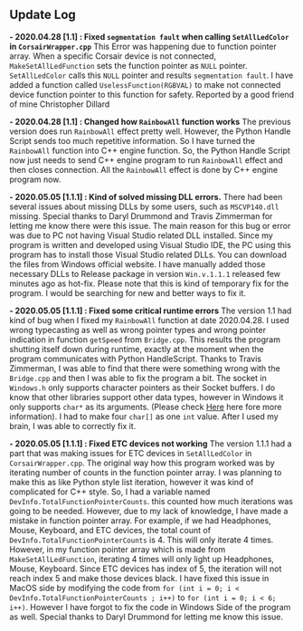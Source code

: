 ## Update Log

**- 2020.04.28 [1.1] : Fixed `segmentation fault` when calling `SetAllLedColor`  in `CorsairWrapper.cpp`**
This Error was happening due to function pointer array. When a specific Corsair device is not connected, `MakeSetAllLedFunction` sets the function pointer as `NULL` pointer. `SetAllLedColor` calls this `NULL` pointer and results `segmentation fault`. I have added a function called `UselessFunction(RGBVAL)` to make not connected device function pointer to this function for safety. Reported by a good friend of mine Christopher Dillard

**- 2020.04.28 [1.1] : Changed how `RainbowAll` function works**
The previous version does run `RainbowAll` effect pretty well. However, the Python Handle Script sends too much repetitive information. So I have turned the `RainbowAll` function into C++ engine function. So, the Python Handle Script now just needs to send C++ engine program to run `RainbowAll` effect and then closes connection. All the `RainbowAll` effect is done by C++ engine program now.

**- 2020.05.05 [1.1.1] : Kind of solved missing DLL errors.**
There had been several issues about missing DLLs by some users, such as `MSCVP140.dll` missing. Special thanks to Daryl Drummond and Travis Zimmerman for letting me know there were this issue. The main reason for this bug or error was due to PC not having Visual Studio related DLL installed. Since my program is written and developed using Visual Studio IDE, the PC using this program has to install those Visual Studio related DLLs. You can download the files from Windows official website. I have manually added those necessary DLLs to Release package in version `Win.v.1.1.1` released few minutes ago as hot-fix. Please note that this is kind of temporary fix for the program. I would be searching for new and better ways to fix it.

**- 2020.05.05 [1.1.1] : Fixed some critical runtime errors** 
The version 1.1 had kind of bug when I fixed my `RainbowAll` function at date 2020.04.28. I used wrong typecasting as well as wrong pointer types and wrong pointer indication in function `getSpeed` from `Bridge.cpp`. This results the program shutting itself down during runtime, exactly at the moment when the program communicates with Python HandleScript. Thanks to Travis Zimmerman, I was able to find that there were something wrong with the `Bridge.cpp` and then I was able to fix the program a bit. The socket in `Windows.h` only supports character pointers as their Socket buffers. I do know that other libraries support other data types, however in Windows it only supports `char*` as its arguments. (Please check [Here](https://docs.microsoft.com/en-us/windows/win32/winsock/sending-and-receiving-data-on-the-client)  here fore more information). I had to make four `char[]` as one `int` value. After I used my brain, I was able to correctly fix it.

**- 2020.05.05 [1.1.1] : Fixed ETC devices not working**
The version 1.1.1 had a part that was making issues for ETC devices in `SetAllLedColor` in `CorsairWrapper.cpp`. The original way how this program worked was by iterating number of counts in the function pointer array. I was planning to make this as like Python style list iteration, however it was kind of complicated for C++ style. So, I had a variable named `DevInfo.TotalFunctionPointerCounts`. this counted how much iterations was going to be needed. However, due to my lack of knowledge, I have made a mistake in function pointer array. For example, if we had Headphones, Mouse, Keyboard, and ETC devices, the total count of `DevInfo.TotalFunctionPointerCounts` is 4. This will only iterate 4 times. However, in my function pointer array which is made from `MakeSetAllLedFunction`, iterating 4 times will only light up Headphones, Mouse, Keyboard. Since ETC devices has index of 5, the iteration will not reach index 5 and make those devices black. I have fixed this issue in MacOS side by modifying the code from  `for (int i = 0; i < DevInfo.TotalFunctionPointerCounts ; i++)` to  `for (int i = 0; i < 6; i++)`. However I have forgot to fix the code in Windows Side of the program as well. Special thanks to Daryl Drummond for letting me know this issue.


